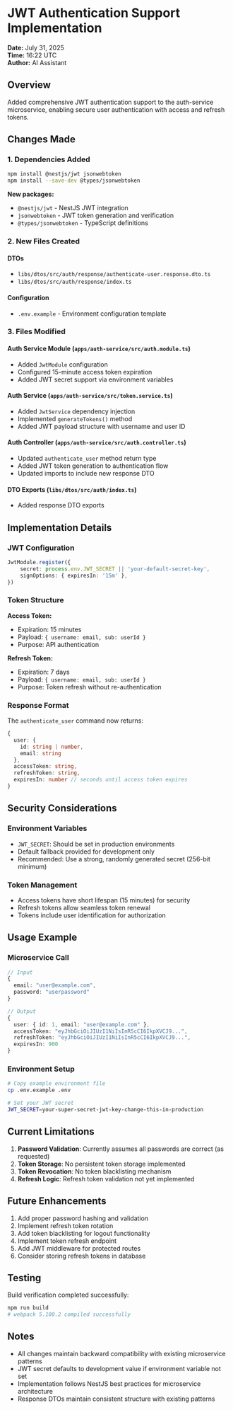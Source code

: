 # JWT Authentication Support Implementation

**Date:** July 31, 2025  
**Time:** 16:22 UTC  
**Author:** AI Assistant  

## Overview

Added comprehensive JWT authentication support to the auth-service microservice, enabling secure user authentication with access and refresh tokens.

## Changes Made

### 1. Dependencies Added

```bash
npm install @nestjs/jwt jsonwebtoken
npm install --save-dev @types/jsonwebtoken
```

**New packages:**
- `@nestjs/jwt` - NestJS JWT integration
- `jsonwebtoken` - JWT token generation and verification
- `@types/jsonwebtoken` - TypeScript definitions

### 2. New Files Created

#### DTOs
- `libs/dtos/src/auth/response/authenticate-user.response.dto.ts`
- `libs/dtos/src/auth/response/index.ts`

#### Configuration
- `.env.example` - Environment configuration template

### 3. Files Modified

#### Auth Service Module (`apps/auth-service/src/auth.module.ts`)
- Added `JwtModule` configuration
- Configured 15-minute access token expiration
- Added JWT secret support via environment variables

#### Auth Service (`apps/auth-service/src/token.service.ts`)
- Added `JwtService` dependency injection
- Implemented `generateTokens()` method
- Added JWT payload structure with username and user ID

#### Auth Controller (`apps/auth-service/src/auth.controller.ts`)
- Updated `authenticate_user` method return type
- Added JWT token generation to authentication flow
- Updated imports to include new response DTO

#### DTO Exports (`libs/dtos/src/auth/index.ts`)
- Added response DTO exports

## Implementation Details

### JWT Configuration

```typescript
JwtModule.register({
    secret: process.env.JWT_SECRET || 'your-default-secret-key',
    signOptions: { expiresIn: '15m' },
})
```

### Token Structure

**Access Token:**
- Expiration: 15 minutes
- Payload: `{ username: email, sub: userId }`
- Purpose: API authentication

**Refresh Token:**
- Expiration: 7 days
- Payload: `{ username: email, sub: userId }`
- Purpose: Token refresh without re-authentication

### Response Format

The `authenticate_user` command now returns:

```typescript
{
  user: {
    id: string | number,
    email: string
  },
  accessToken: string,
  refreshToken: string,
  expiresIn: number // seconds until access token expires
}
```

## Security Considerations

### Environment Variables
- `JWT_SECRET`: Should be set in production environments
- Default fallback provided for development only
- Recommended: Use a strong, randomly generated secret (256-bit minimum)

### Token Management
- Access tokens have short lifespan (15 minutes) for security
- Refresh tokens allow seamless token renewal
- Tokens include user identification for authorization

## Usage Example

### Microservice Call
```typescript
// Input
{
  email: "user@example.com",
  password: "userpassword"
}

// Output
{
  user: { id: 1, email: "user@example.com" },
  accessToken: "eyJhbGciOiJIUzI1NiIsInR5cCI6IkpXVCJ9...",
  refreshToken: "eyJhbGciOiJIUzI1NiIsInR5cCI6IkpXVCJ9...",
  expiresIn: 900
}
```

### Environment Setup
```bash
# Copy example environment file
cp .env.example .env

# Set your JWT secret
JWT_SECRET=your-super-secret-jwt-key-change-this-in-production
```

## Current Limitations

1. **Password Validation**: Currently assumes all passwords are correct (as requested)
2. **Token Storage**: No persistent token storage implemented
3. **Token Revocation**: No token blacklisting mechanism
4. **Refresh Logic**: Refresh token validation not yet implemented

## Future Enhancements

1. Add proper password hashing and validation
2. Implement refresh token rotation
3. Add token blacklisting for logout functionality
4. Implement token refresh endpoint
5. Add JWT middleware for protected routes
6. Consider storing refresh tokens in database

## Testing

Build verification completed successfully:
```bash
npm run build
# webpack 5.100.2 compiled successfully
```

## Notes

- All changes maintain backward compatibility with existing microservice patterns
- JWT secret defaults to development value if environment variable not set
- Implementation follows NestJS best practices for microservice architecture
- Response DTOs maintain consistent structure with existing patterns
